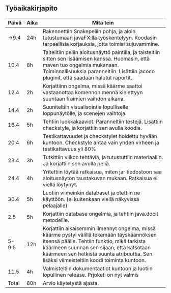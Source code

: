 ## Työaikakirjapito

Päivä | Aika | Mitä tein
------- | ------- | -------
->9.4 | 24h | Rakennettiin Snakepeliin pohja, ja aloin tutustumaan javaFX:llä työskentelyyn. Koodasin tarpeellisia korjauksia, jotta toimisi sujuvammine.
10.4 |   8h  |    Taiteiltiin peliin aloitusnäyttö paintilla, ja taisteltiin sitten sen lisäämisen kanssa. Huomasin, että maven tuo ongelmia mukanaan. Toiminnallisuuksia paranneltiin. Lisättiin jacoco pluginit, että saadaan halutut raportit.
12.4 |    2h    |   Korjattiinn ongelma, missä käärme saattoi vastaanottaa komennon mennä kielettyyn suuntaan fraimien vaihdon aikana.
14.4   |  2h    |   Suuniteltiin visualisointia lopulliselle loppunäytölle, ja scenejen vaihtoja.
16.4  |   5h   |    Tehtiin luokkakaaviot. Paranneltiin testejä. Lisättiin checkstyle, ja korjattiin sen avulla koodia.
20.4 | 6h | Testikattavuudet ja checkstylet hoidettu hyvään kuntoon. Checkstyle antaa vain yhden virheen ja testikattavuus yli 80%
23.4 | 3h | Tutkittiin viikon tehtäviä, ja tutustuttiin materiaaliin. Ja korjattiin sen avulla peliä.
24.4 | 4h | Yritettiin löytää ratkaisua, miten jar tiedostoon saa aloitusnäytön taustakuvan mukaan. Ratkaisua ei viellä löytynyt.
30.4 | 5h | Luotiin viimeinkin databaset ja otettiin ne käyttöön. (ei kuitenkaan viellä näkyvissä pelaajalle)
2.5 | 5h | Korjattiin database ongelmia, ja tehtiin java.docit metodeille.
5-9.5 | 12h | Korjattiin aikaisemmin ilmennyt ongelma, missä käärme pystyi välillä tekemään täyskäännöksen itsensä päälle. Tehtiin funktio, mikä tarkista käärmeen suunnan sen sijaan, että katsotaan käärmeen sen hetkistä suunta atribuuttia. Sen lisäksi viimeisteltiin koodi toiminta kuntoon.
11.5 | 4h | Valmisteltiin dokumentaatiot kuntoon ja luotiin lopullinen release. Prjoketi on nyt valmis
Total | 80h | Arvio käytetystä ajasta.
